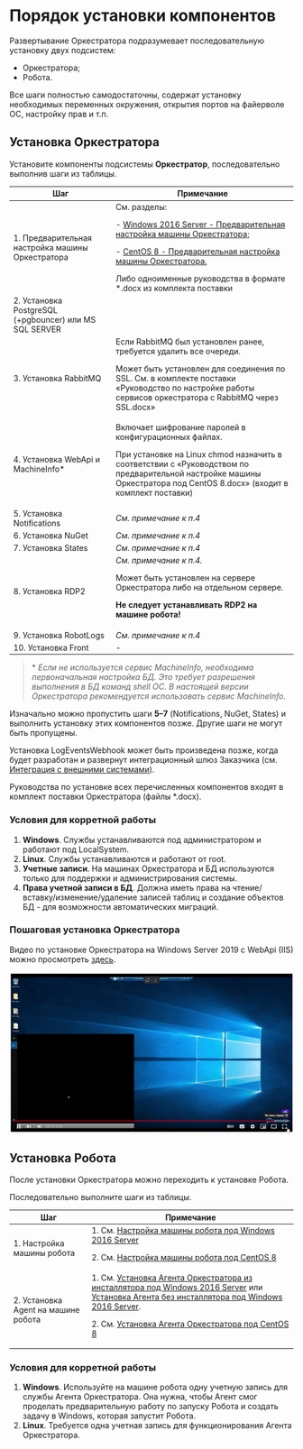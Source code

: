 # Порядок установки компонентов

Развертывание Оркестратора подразумевает последовательную установку двух подсистем: 
* Оркестратора;
* Робота.

Все шаги полностью самодостаточны, содержат установку необходимых переменных окружения, открытия портов на файерволе ОС, настройку прав и т.п.

## Установка Оркестратора

Установите компоненты подсистемы **Оркестратор**, последовательно выполнив шаги из таблицы.

| Шаг                           | Примечание     |
| ----------------------------- | -------------- |
| 1. Предварительная настройка машины Оркестратора | См. разделы: <p>- [Windows 2016 Server - Предварительная настройка машины Оркестратора;](https://docs.primo-rpa.ru/primo-rpa/orchestrator/setting-up-machines/windows/presetting-orch-machine)<p>- [CentOS 8 - Предварительная настройка машины Оркестратора.](https://docs.primo-rpa.ru/primo-rpa/orchestrator/setting-up-machines/linux/presetting-orch-machine)</p> Либо одноименные руководства в формате \*.docx из комплекта поставки |
| 2. Установка PostgreSQL (+pgbouncer) или MS SQL SERVER |  |
| 3. Установка RabbitMQ     | Если RabbitMQ был установлен ранее, требуется удалить все очереди. <p> Может быть установлен для соединения по SSL. См. в комплекте поставки «Руководство по настройке работы сервисов оркестратора с RabbitMQ через SSL.docx» </p> |
| 4. Установка WebApi и MachineInfo\* | Включает шифрование паролей в конфигурационных файлах.  <p>При установке на Linux chmod назначить в соответствии с «Руководством по предварительной настройке машины Оркестратора под CentOS 8.docx» (входит в комплект поставки) </p> |
| 5. Установка Notifications     | *См. примечание к п.4*      |
| 6. Установка NuGet             | *См. примечание к п.4*      |
| 7. Установка States            | *См. примечание к п.4*      |
| 8. Установка RDP2              | *См. примечание к п.4.* <p>Может быть установлен на сервере Оркестратора либо на отдельном сервере.</p> <p>**Не следует устанавливать RDP2 на машине робота!**</p>     |
| 9. Установка RobotLogs         | *См. примечание к п.4*     |
| 10. Установка Front            | -                        |

> \* *Если не используется сервис MachineInfo, необходима первоначальная настройка БД. Это требует разрешения выполнения в БД команд shell ОС. В настоящей версии Оркестратора рекомендуется использовать сервис MachineInfo.*

Изначально можно пропустить шаги **5–7** (Notifications, NuGet, States) и выполнить установку этих компонентов позже. Другие шаги не могут быть пропущены.

Установка LogEventsWebhook может быть произведена позже, когда будет разработан и развернут интеграционный шлюз Заказчика (см. [Интеграция с внешними системами](https://docs.primo-rpa.ru/primo-rpa/orchestrator/deployment/integration)). 

Руководства по установке всех перечисленных компонентов входят в комплект поставки Оркестратора (файлы \*.docx).

### Условия для корретной работы
1. **Windows**. Службы устанавливаются под администратором и работают под LocalSystem.
2. **Linux**. Службы устанавливаются и работают от root.
3. **Учетные записи**. На машинах Оркестратора и БД используются только для поддержки и администрирования системы.
4. **Права учетной записи в БД**. Должна иметь права на чтение/вставку/изменение/удаление записей таблиц и создание объектов БД - для возможности автоматических миграций.

### Пошаговая установка Оркестратора
Видео по установке Оркестратора на Windows Server 2019 с WebApi (IIS) можно просмотреть [здесь](https://www.youtube.com/watch?v=IAIRmChw65k&ab_channel=PrimoRPA).

<a href="https://www.youtube.com/watch?v=IAIRmChw65k"><img src="https://raw.githubusercontent.com/PrimoRPA/Docs.Rus/main/.gitbook/assets/video_preview/test_gif.gif" width="850" title="hover text"></a>

## Установка Робота
После установки Оркестратора можно переходить к установке Робота. 

Последовательно выполните шаги из таблицы.

| Шаг                                              | Примечание     |
| ------------------------------------------------ | -------------- |
| 1. Настройка машины робота                       | 1. См. [Настройка машины робота под Windows 2016 Server](https://docs.primo-rpa.ru/primo-rpa/orchestrator/setting-up-machines/windows/robotmachine) <p>2. См. [Настройка машины робота под CentOS 8](https://docs.primo-rpa.ru/primo-rpa/orchestrator/setting-up-machines/linux/robotmachine) </p> |  
| 2. Установка Agent на машине робота              | 1. См. [Установка Агента Оркестратора из инсталлятора под Windows 2016 Server](https://docs.primo-rpa.ru/primo-rpa/orchestrator/setting-up-machines/windows/agentinstaller) или [Установка Агента без инсталлятора под Windows 2016 Server](https://docs.primo-rpa.ru/primo-rpa/orchestrator/setting-up-machines/windows/appendix). <p> 2. См. [Установка Агента Оркестратора под CentOS 8](https://docs.primo-rpa.ru/primo-rpa/orchestrator/setting-up-machines/linux/agentinstall) </p> |  


### Условия для корретной работы

1. **Windows**. Используйте на машине робота одну учетную запись для службы Агента Оркестратора. Она нужна, чтобы Агент смог проделать предварительную работу по запуску Робота и создать задачу в Windows, которая запустит Робота.
2. **Linux**. Требуется одна учетная запись для функционирования Агента Оркестратора.




